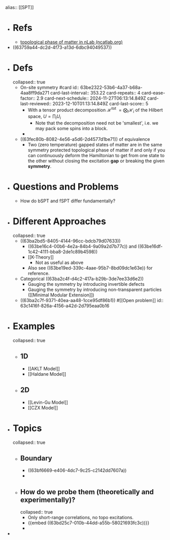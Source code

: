 alias:: [[SPT]]

- # Refs
	- [topological phase of matter in nLab (ncatlab.org)](https://ncatlab.org/nlab/show/topological+phase+of+matter)
- ((63759a44-dc2d-4f73-a13d-6dbc94049537))
- # Defs
  collapsed:: true
	- On-site symmetry #card
	  id:: 63be2322-53b6-4a37-b68a-4aa8ff9da271
	  card-last-interval:: 353.22
	  card-repeats:: 4
	  card-ease-factor:: 2.9
	  card-next-schedule:: 2024-11-27T06:13:14.849Z
	  card-last-reviewed:: 2023-12-10T01:13:14.849Z
	  card-last-score:: 5
		- With a tensor product decomposition $\mathcal{H}^{\text {tot }}=\bigotimes_i \mathcal{H}_i$ of the Hilbert space, $U=\prod_i U_i$
			- Note that the decomposition need not be 'smallest', i.e. we may pack some spins into a block.
		-
	- ((63fec80b-8082-4e56-a5d6-2d4577d1be71)) of equivalence
		- Two (zero temperature) gapped states of matter are in the same symmetry protected topological phase of matter if and only if you can continuously deform the Hamiltonian to get from one state to the other without closing the excitation **gap** or breaking the given **symmetry**.
- # Questions and Problems
	- How do bSPT and fSPT differ fundamentally?
- # Different Approaches
  collapsed:: true
	- ((63ba2bd5-8405-4144-96cc-bdcb79d07633))
		- ((63be16c4-00b6-4e2a-84b4-9a09a2d7b77c)) and ((63be16df-1c42-4111-bba8-2de1c89b4598))
		- [[K-Theory]]
			- Not as useful as above
		- Also see ((63be19ed-339c-4aae-95b7-8bd09dc1e63e)) for reference.
	- Categorical ((63ba2c4f-d4c2-417a-b29b-3de7ee33d6e2))
		- Gauging the symmetry by introducing invertible defects
		- Gauging the symmetry by introducing non-transparent particles ([[Minimal Modular Extension]])
	- ((63ba2c7f-9371-40ea-aa48-1cce95df86b1)) #[[Open problem]]
	  id:: 63c1416f-826a-4156-a42d-2d795eaa0b16
- # Examples
  collapsed:: true
	- ## 1D
		- [[AKLT Model]]
		- [[Haldane Model]]
	- ## 2D
		- [[Levin-Gu Model]]
		- [[CZX Model]]
- # Topics
  collapsed:: true
	- ## Boundary
		- ((63bf6669-e406-4dc7-9c25-c2142dd7607a))
		-
	- ## How do we probe them (theoretically and experimentally)?
	  collapsed:: true
		- Only short-range correlations, no topo excitations.
		- {{embed ((63bd25c7-010b-44dd-a55b-58021693fc3c))}}
		-
-